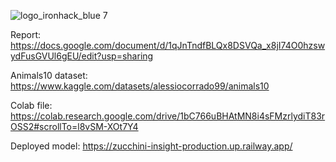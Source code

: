 ![logo_ironhack_blue 7](https://user-images.githubusercontent.com/23629340/40541063-a07a0a8a-601a-11e8-91b5-2f13e4e6b441.png)

Report:
https://docs.google.com/document/d/1qJnTndfBLQx8DSVQa_x8jI74O0hzswydFusGVUl6gEU/edit?usp=sharing

Animals10 dataset:
https://www.kaggle.com/datasets/alessiocorrado99/animals10

Colab file:
https://colab.research.google.com/drive/1bC766uBHAtMN8i4sFMzrlydiT83rOSS2#scrollTo=l8vSM-XOt7Y4

Deployed model:
https://zucchini-insight-production.up.railway.app/